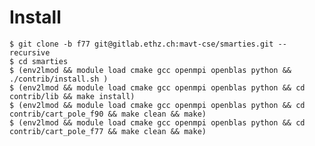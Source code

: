 # Install

    $ git clone -b f77 git@gitlab.ethz.ch:mavt-cse/smarties.git --recursive
    $ cd smarties
    $ (env2lmod && module load cmake gcc openmpi openblas python && ./contrib/install.sh )
    $ (env2lmod && module load cmake gcc openmpi openblas python && cd contrib/lib && make install)
    $ (env2lmod && module load cmake gcc openmpi openblas python && cd contrib/cart_pole_f90 && make clean && make)
    $ (env2lmod && module load cmake gcc openmpi openblas python && cd contrib/cart_pole_f77 && make clean && make)